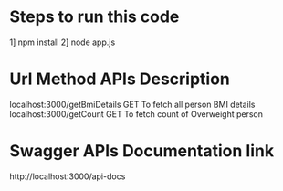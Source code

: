 # Steps to run this code
1] npm install
2] node app.js

# Url                             Method   APIs Description

localhost:3000/getBmiDetails    GET      To fetch all person BMI details
localhost:3000/getCount         GET      To fetch count of Overweight person 

# Swagger APIs Documentation link

http://localhost:3000/api-docs
